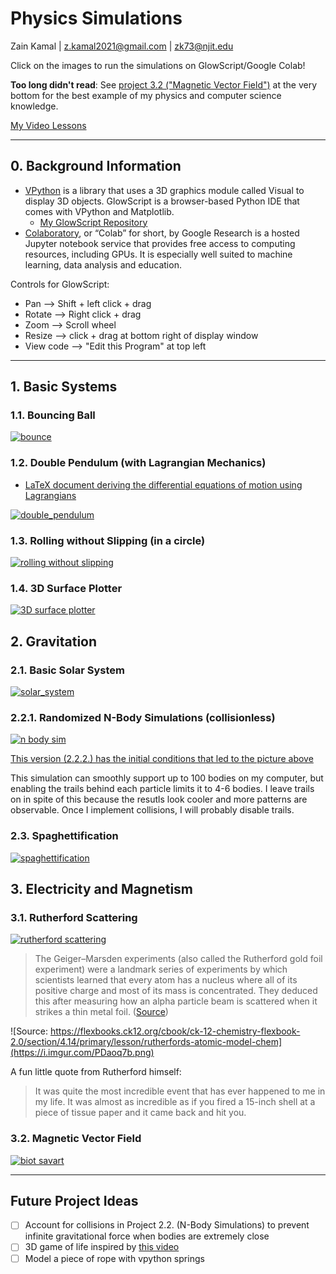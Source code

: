# Physics Simulations

Zain Kamal | z.kamal2021@gmail.com | zk73@njit.edu

Click on the images to run the simulations on GlowScript/Google Colab!

**Too long didn't read**: See [project 3.2 ("Magnetic Vector Field")](https://github.com/Humboldt-Penguin/Physics_Simulations#32-magnetic-vector-field) at the very bottom for the best example of my physics and computer science knowledge.

[My Video Lessons](https://sites.google.com/view/space-science-with-spice)

---
## 0. Background Information

* [VPython](https://www.glowscript.org/docs/VPythonDocs/index.html) is a library that uses a 3D graphics module called Visual to display 3D objects. GlowScript is a browser-based Python IDE that comes with VPython and Matplotlib.
  - [My GlowScript Repository](https://www.glowscript.org/#/user/ZainKamal/folder/MyPrograms/)
* [Colaboratory](https://research.google.com/colaboratory/faq.html), or “Colab” for short, by Google Research is a hosted Jupyter notebook service that provides free access to computing resources, including GPUs. It is especially well suited to machine learning, data analysis and education.




Controls for GlowScript: 
* Pan ⟶ Shift + left click + drag 
* Rotate ⟶ Right click + drag
* Zoom ⟶ Scroll wheel
* Resize ⟶ click + drag at bottom right of display window
* View code ⟶ "Edit this Program" at top left

---
## 1. Basic Systems

### 1.1. Bouncing Ball

[![bounce](https://i.imgur.com/c815PVR.png)](https://www.glowscript.org/#/user/ZainKamal/folder/MyPrograms/program/1.1.Bouncing-Ball "Click to Run 1.1.Bouncing-Ball")

### 1.2. Double Pendulum (with Lagrangian Mechanics)

* [LaTeX document deriving the differential equations of motion using Lagrangians](https://drive.google.com/file/d/1_wVI0pXhXFBpD_LGQajf5SA7iYAqrEKx/view?usp=sharing)

[![double_pendulum](https://i.imgur.com/SAzf8No.png)](https://www.glowscript.org/#/user/ZainKamal/folder/MyPrograms/program/1.2.Double-Pendulum-with-Lagrangians "Click to Run 1.2.Double-Pendulum-with-Lagrangians")

### 1.3. Rolling without Slipping (in a circle)

[![rolling without slipping](https://i.imgur.com/vt6Cqm6.png)](https://www.glowscript.org/#/user/ZainKamal/folder/MyPrograms/program/1.3.Rolling-Without-Slipping "Click to Run 1.3.Rolling-Without-Slipping")

### 1.4. 3D Surface Plotter

[![3D surface plotter](https://i.imgur.com/E7WBVpo.png)](https://www.glowscript.org/#/user/ZainKamal/folder/MyPrograms/program/1.4.Surface-Plot-3D "Click to Run 1.4.Surface-Plot-3D")


## 2. Gravitation

### 2.1. Basic Solar System

[![solar_system](https://i.imgur.com/djn84Vb.png)](https://www.glowscript.org/#/user/ZainKamal/folder/MyPrograms/program/2.1.Basic-Solar-System "Click to Run 2.1.Basic-Solar-System")

### 2.2.1. Randomized N-Body Simulations (collisionless)

[![n body sim](https://i.imgur.com/XZcBKPG.png)](https://www.glowscript.org/#/user/ZainKamal/folder/MyPrograms/program/2.2.1.Randomized-N-Body-Sim "2.2.1.Randomized-N-Body-Sim")

[This version (2.2.2.) has the initial conditions that led to the picture above](https://www.glowscript.org/#/user/ZainKamal/folder/MyPrograms/program/2.2.2.Three-Body-Sim)

This simulation can smoothly support up to 100 bodies on my computer, but enabling the trails behind each particle limits it to 4-6 bodies. I leave trails on in spite of this because the resutls look cooler and more patterns are observable. Once I implement collisions, I will probably disable trails.

### 2.3. Spaghettification

[![spaghettification](https://i.imgur.com/VuFjz83.png)](https://www.glowscript.org/#/user/ZainKamal/folder/MyPrograms/program/2.3.Spaghettification "2.3.Spaghettification")

## 3. Electricity and Magnetism

### 3.1. Rutherford Scattering

[![rutherford scattering](https://i.imgur.com/xH63Vw4.png)](https://www.glowscript.org/#/user/ZainKamal/folder/MyPrograms/program/3.1.Rutherford-Scattering "3.1.Rutherford-Scattering")

> The Geiger–Marsden experiments (also called the Rutherford gold foil experiment) were a landmark series of experiments by which scientists learned that every atom has a nucleus where all of its positive charge and most of its mass is concentrated. They deduced this after measuring how an alpha particle beam is scattered when it strikes a thin metal foil. ([Source](https://en.wikipedia.org/wiki/Geiger-Marsden_experiments))

![Source: https://flexbooks.ck12.org/cbook/ck-12-chemistry-flexbook-2.0/section/4.14/primary/lesson/rutherfords-atomic-model-chem](https://i.imgur.com/PDaoq7b.png)

A fun little quote from Rutherford himself:
> It was quite the most incredible event that has ever happened to me in my life. It was almost as incredible as if you fired a 15-inch shell at a piece of tissue paper and it came back and hit you.

### 3.2. Magnetic Vector Field

[![biot savart](https://i.imgur.com/JYBiuA7.png)](https://colab.research.google.com/drive/1Khgv889lU17A6rbwUNVpBbcST8nCBcgB?usp=sharing "3.2.Magnetic-Vector-Field")



---

## Future Project Ideas

- [ ] Account for collisions in Project 2.2. (N-Body Simulations) to prevent infinite gravitational force when bodies are extremely close
- [ ] 3D game of life inspired by [this video](https://www.youtube.com/watch?v=dQJ5aEsP6Fs)
- [ ] Model a piece of rope with vpython springs
